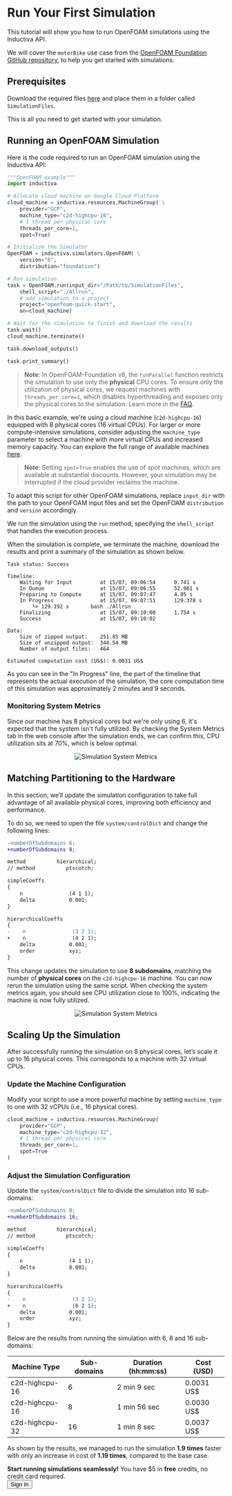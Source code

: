 # Run Your First Simulation
This tutorial will show you how to run OpenFOAM simulations using the Inductiva API. 

We will cover the `motorBike` use case from the [OpenFOAM Foundation GitHub repository](https://github.com/OpenFOAM/OpenFOAM-8/tree/version-8/tutorials), to help you get started with simulations.

## Prerequisites
Download the required files [here](https://github.com/OpenFOAM/OpenFOAM-8/tree/version-8/tutorials/incompressible/simpleFoam/motorBike) and place them in a folder called `SimulationFiles`.

This is all you need to get started with your simulation.

## Running an OpenFOAM Simulation
Here is the code required to run an OpenFOAM simulation using the Inductiva API:

```python
"""OpenFOAM example"""
import inductiva

# Allocate cloud machine on Google Cloud Platform
cloud_machine = inductiva.resources.MachineGroup( \
    provider="GCP",
    machine_type="c2d-highcpu-16",
	# 1 thread per physical core
	threads_per_core=1,
	spot=True)

# Initialize the Simulator
OpenFOAM = inductiva.simulators.OpenFOAM( \
    version="8",
	distribution="foundation")

# Run simulation
task = OpenFOAM.run(input_dir="/Path/to/SimulationFiles",
    shell_script="./Allrun",
	# add simulation to a project
	project="openfoam-quick-start",
    on=cloud_machine)

# Wait for the simulation to finish and download the results
task.wait()
cloud_machine.terminate()

task.download_outputs()

task.print_summary()
```

> **Note**: In OpenFOAM-Foundation v8, the `runParallel` function restricts the simulation to use only the **physical** CPU cores. To ensure only the utilization of physical cores, we request machines with `threads_per_core=1`, which disables hyperthreading and exposes only the physical cores to the simulation.
> Learn more in the [FAQ](faq.md#6-why-does-my-simulation-keep-failing-with-there-are-not-enough-slots-available-even-though-my-machine-has-enough-resources).

In this basic example, we're using a cloud machine (`c2d-highcpu-16`) equipped
with 8 physical cores (16 virtual CPUs). For larger or more compute-intensive
simulations, consider adjusting the `machine_type` parameter to select 
a machine with more virtual CPUs and increased memory capacity. You can explore
the full range of available machines [here](https://console.inductiva.ai/machine-groups/instance-types).

> **Note**: Setting `spot=True` enables the use of spot machines, which are available at substantial discounts. 
> However, your simulation may be interrupted if the cloud provider reclaims the machine.

To adapt this script for other OpenFOAM simulations, replace `input_dir` with the
path to your OpenFOAM input files and set the OpenFOAM `distribution` and `version` accordingly.

We run the simulation using the `run` method, specifying the `shell_script` that handles the execution process.

When the simulation is complete, we terminate the machine, download the results and print a summary of the simulation as shown below.

```
Task status: Success

Timeline:
	Waiting for Input         at 15/07, 09:06:54      0.741 s
	In Queue                  at 15/07, 09:06:55      52.061 s
	Preparing to Compute      at 15/07, 09:07:47      4.05 s
	In Progress               at 15/07, 09:07:51      129.378 s
		└> 129.192 s       bash ./Allrun
	Finalizing                at 15/07, 09:10:00      1.754 s
	Success                   at 15/07, 09:10:02      

Data:
	Size of zipped output:    251.85 MB
	Size of unzipped output:  344.54 MB
	Number of output files:   464

Estimated computation cost (US$): 0.0031 US$
```

As you can see in the "In Progress" line, the part of the timeline that represents the actual execution of the simulation, 
the core computation time of this simulation was approximately 2 minutes and 9 seconds.

### Monitoring System Metrics

Since our machine has 8 physical cores but we're only using 6, it's expected that
the system isn't fully utilized. By checking the System Metrics tab in the web
console after the simulation ends, we can confirm this, CPU utilization sits at 70%,
which is below optimal.

<div align="center">
   <img src="./_static/openfoam_system_metrics.png" alt="Simulation System Metrics">
</div>


## Matching Partitioning to the Hardware

In this section, we’ll update the simulation configuration to take full advantage
of all available physical cores, improving both efficiency and performance.

To do so, we need to open the file `system/controlDict` and change the following lines:

```diff
-numberOfSubdomains 6;
+numberOfSubdomains 8;

method          hierarchical;
// method          ptscotch;

simpleCoeffs
{
    n               (4 1 1);
    delta           0.001;
}

hierarchicalCoeffs
{
-    n               (3 2 1);
+    n               (4 2 1);
    delta           0.001;
    order           xyz;
}
```

This change updates the simulation to use **8 subdomains**, matching the number
of **physical cores** on the `c2d-highcpu-16` machine. You can now rerun the
simulation using the same script. When checking the system metrics again, you
should see CPU utilization close to 100%, indicating the machine is now fully utilized.

<div align="center">
   <img src="./_static/openfoam_system_metrics_100.png" alt="Simulation System Metrics">
</div>

## Scaling Up the Simulation

After successfully running the simulation on 8 physical cores, let’s scale it up
to 16 physical cores. This corresponds to a machine with 32 virtual CPUs.

### Update the Machine Configuration

Modify your script to use a more powerful machine by setting `machine_type` to
one with 32 vCPUs (i.e., 16 physical cores).

```python
cloud_machine = inductiva.resources.MachineGroup(
    provider="GCP",
    machine_type="c2d-highcpu-32",
    # 1 thread per physical core
	threads_per_core=1,
    spot=True
)
```

### Adjust the Simulation Configuration

Update the `system/controlDict` file to divide the simulation into 16 sub-domains:

```diff
-numberOfSubdomains 8;
+numberOfSubdomains 16;

method          hierarchical;
// method          ptscotch;

simpleCoeffs
{
    n               (4 1 1);
    delta           0.001;
}

hierarchicalCoeffs
{
-    n               (3 2 1);
+    n               (8 2 1);
    delta           0.001;
    order           xyz;
}
```

Below are the results from running the simulation with 6, 8 and 16 sub-domains:

| Machine Type       | Sub-domains | Duration (hh:mm:ss) | Cost (USD) |
|--------------------|-------------|----------------------|------------|
| c2d-highcpu-16     | 6           | 2 min 9 sec        | 0.0031 US$  |
| c2d-highcpu-16     | 8           | 1 min 56 sec        | 0.0030 US$  |
| c2d-highcpu-32     | 16          | 1 min 8 sec         | 0.0037 US$  |

As shown by the results, we managed to run the simulation **1.9 times** faster
with only an increase in cost of **1.19 times**, compared to the base case.


<div class="cta-bar">
  <div class="cta-text">
    <strong>Start running simulations seamlessly!</strong> You have $5 in <strong>free</strong> credits, no credit card required.
  </div>
  <button  onclick="window.open('https://console.inductiva.ai/', '_blank')" target="_blank" class="cta-button">Sign In</button>
</div>

